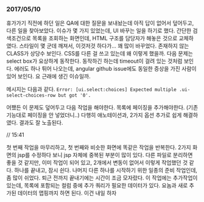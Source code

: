 ### 2017/05/10

휴가가기 직전에 하던 일은 QA에 대한 질문을 보내놨는데 아직 답이 없어서 덮어두고, 다른 일을 찾아보았다. 이슈가 몇 가지 있었는데, UI 바꾸는 일을 하기로 했다. 간단한 검색조건으로 목록을 조회하는 화면인데, HTML 구조를 담당자가 해놓은 것으로 교체하였다. 스타일이 몇 군데 깨져서, 이것저것 하다가... 꽤 많이 바꾸었다. 존재하지 않는 CLASS가 상당수 보인다. CSS를 다른 걸 쓰고 있는데 왜 이렇게 했을까. 다음 문제는 select box가 요상하게 동작한다. 동작하긴 하는데 timeout이 걸려 있는 것처럼 보인다. 에러도 하나 튀어 나오는데, angular github issue에도 동일한 증상을 가진 사람이 있어 보인다. 요 근래에 생긴 이슈일까. 

메시지는 다음과 같다.
```Error: [ui.select:choices] Expected multiple .ui-select-choices-row but got '0'.```

어쨌든 이 문제도 덮어두고 다음 작업을 해야한다. 목록에 페이징을 추가해야한다. (기존 기능대로 페이징을 안 넣었더니..) 다행히 애노테이션과, 2가지 옵션 추가로 쉽게 해결하였다. 결과도 잘 노출된다. 

// 15:41

첫 번째 작업을 마무리하고, 첫 번째와 비슷한 화면에 똑같은 작업을 반복한다. 2가지 화면의 jsp를 수정하다 보니 jsp 자체에 중복된 부분이 많이 있다. 다른 파일로 분리하면 좋을 것 같지만, 이미 작업이 되어 있고, 2개에서 변동이 없어서 이렇게 작업했던 것 같다. 하나를 끝내고, 잠시 쉰다. 나머지 다른 하나를 시작하기 위한 일종의 준비 작업인데, 좀 많이 쉬었다. 퇴근 전까지 끝내기에는 시간이 조금 모자랐다. 이 작업에는 추가작업이 있는데, 목록에 포함되는 컬럼 중에 추가 쿼리가 필요한 데이터가 있다. 요놈과 새로 추가된 데이터의 맵핑까지 하면 된다. 이건 내일 하자
